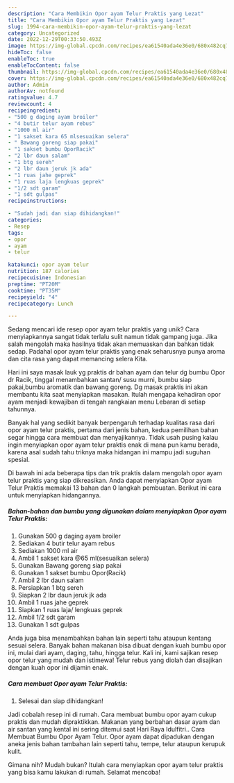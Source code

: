 ```yaml
---
description: "Cara Membikin Opor ayam Telur Praktis yang Lezat"
title: "Cara Membikin Opor ayam Telur Praktis yang Lezat"
slug: 1994-cara-membikin-opor-ayam-telur-praktis-yang-lezat
category: Uncategorized
date: 2022-12-29T00:33:50.493Z
image: https://img-global.cpcdn.com/recipes/ea61540ada4e36e0/680x482cq70/opor-ayam-telur-praktis-foto-resep-utama.jpg
hideToc: false
enableToc: true
enableTocContent: false
thumbnail: https://img-global.cpcdn.com/recipes/ea61540ada4e36e0/680x482cq70/opor-ayam-telur-praktis-foto-resep-utama.jpg
cover: https://img-global.cpcdn.com/recipes/ea61540ada4e36e0/680x482cq70/opor-ayam-telur-praktis-foto-resep-utama.jpg
author: Admin
authorAv: notfound
ratingvalue: 4.7
reviewcount: 4
recipeingredient:
- "500 g daging ayam broiler"
- "4 butir telur ayam rebus"
- "1000 ml air"
- "1 sakset kara 65 mlsesuaikan selera"
- " Bawang goreng siap pakai"
- "1 sakset bumbu OporRacik"
- "2 lbr daun salam"
- "1 btg sereh"
- "2 lbr daun jeruk jk ada"
- "1 ruas jahe geprek"
- "1 ruas laja lengkuas geprek"
- "1/2 sdt garam"
- "1 sdt gulpas"
recipeinstructions:

- "Sudah jadi dan siap dihidangkan!"
categories:
- Resep
tags:
- opor
- ayam
- telur

katakunci: opor ayam telur 
nutrition: 187 calories
recipecuisine: Indonesian
preptime: "PT20M"
cooktime: "PT35M"
recipeyield: "4"
recipecategory: Lunch

---
```





Sedang mencari ide resep opor ayam telur praktis yang unik? Cara menyiapkannya sangat tidak terlalu sulit namun tidak gampang juga. Jika salah mengolah maka hasilnya tidak akan memuaskan dan bahkan tidak sedap. Padahal opor ayam telur praktis yang enak seharusnya punya aroma dan cita rasa yang dapat memancing selera Kita.





Hari ini saya masak lauk yg praktis dr bahan ayam dan telur dg bumbu Opor dr Racik, tinggal menambahkan santan/ susu murni, bumbu siap pakai,bumbu aromatik dan bawang goreng. Dg masak praktis ini akan membantu kita saat menyiapkan masakan. Itulah mengapa kehadiran opor ayam menjadi kewajiban di tengah rangkaian menu Lebaran di setiap tahunnya.

Banyak hal yang sedikit banyak berpengaruh terhadap kualitas rasa dari opor ayam telur praktis, pertama dari jenis bahan, kedua pemilihan bahan segar hingga cara membuat dan menyajikannya. Tidak usah pusing kalau ingin menyiapkan opor ayam telur praktis enak di mana pun kamu berada, karena asal sudah tahu triknya maka hidangan ini mampu jadi suguhan spesial.






Di bawah ini ada beberapa tips dan trik praktis dalam mengolah opor ayam telur praktis yang siap dikreasikan. Anda dapat menyiapkan Opor ayam Telur Praktis memakai 13 bahan dan 0 langkah pembuatan. Berikut ini cara untuk menyiapkan hidangannya.

<!--inarticleads1-->

##### Bahan-bahan dan bumbu yang digunakan dalam menyiapkan Opor ayam Telur Praktis:

1. Gunakan 500 g daging ayam broiler
1. Sediakan 4 butir telur ayam rebus
1. Sediakan 1000 ml air
1. Ambil 1 sakset kara @65 ml(sesuaikan selera)
1. Gunakan  Bawang goreng siap pakai
1. Gunakan 1 sakset bumbu Opor(Racik)
1. Ambil 2 lbr daun salam
1. Persiapkan 1 btg sereh
1. Siapkan 2 lbr daun jeruk jk ada
1. Ambil 1 ruas jahe geprek
1. Siapkan 1 ruas laja/ lengkuas geprek
1. Ambil 1/2 sdt garam
1. Gunakan 1 sdt gulpas


Anda juga bisa menambahkan bahan lain seperti tahu ataupun kentang sesuai selera. Banyak bahan makanan bisa dibuat dengan kuah bumbu opor ini, mulai dari ayam, daging, tahu, hingga telur. Kali ini, kami sajikan resep opor telur yang mudah dan istimewa! Telur rebus yang diolah dan disajikan dengan kuah opor ini dijamin enak. 

<!--inarticleads2-->

##### Cara membuat Opor ayam Telur Praktis:


1. Selesai dan siap dihidangkan!

Jadi cobalah resep ini di rumah. Cara membuat bumbu opor ayam cukup praktis dan mudah dipraktikkan. Makanan yang berbahan dasar ayam dan air santan yang kental ini sering ditemui saat Hari Raya Idulfitri.. Cara Membuat Bumbu Opor Ayam Telur. Opor ayam dapat dipadukan dengan aneka jenis bahan tambahan lain seperti tahu, tempe, telur ataupun kerupuk kulit. 

Gimana nih? Mudah bukan? Itulah cara menyiapkan opor ayam telur praktis yang bisa kamu lakukan di rumah. Selamat mencoba!
